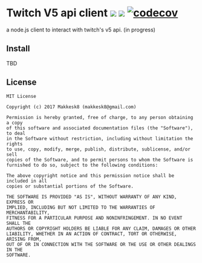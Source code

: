 # Twitch V5 api client <a href="https://travis-ci.org/makkesk8/twitch-v5-api-client"><img attr="Build status" src="https://api.travis-ci.org/makkesk8/twitch-v5-api-client.svg?branch=master"></a> <a href="https://david-dm.org/makkesk8/twitch-v5-api-client"><img attr="Dependency status" src="https://david-dm.org/makkesk8/twitch-v5-api-client.svg"></a>  [![codecov](https://codecov.io/gh/makkesk8/twitch-v5-api-client/branch/master/graph/badge.svg)](https://codecov.io/gh/makkesk8/twitch-v5-api-client)
a node.js client to interact with twitch's v5 api. (in progress)

## Install
TBD


## License
```
MIT License

Copyright (c) 2017 Makkesk8 (makkesk8@gmail.com)

Permission is hereby granted, free of charge, to any person obtaining a copy
of this software and associated documentation files (the "Software"), to deal
in the Software without restriction, including without limitation the rights
to use, copy, modify, merge, publish, distribute, sublicense, and/or sell
copies of the Software, and to permit persons to whom the Software is
furnished to do so, subject to the following conditions:

The above copyright notice and this permission notice shall be included in all
copies or substantial portions of the Software.

THE SOFTWARE IS PROVIDED "AS IS", WITHOUT WARRANTY OF ANY KIND, EXPRESS OR
IMPLIED, INCLUDING BUT NOT LIMITED TO THE WARRANTIES OF MERCHANTABILITY,
FITNESS FOR A PARTICULAR PURPOSE AND NONINFRINGEMENT. IN NO EVENT SHALL THE
AUTHORS OR COPYRIGHT HOLDERS BE LIABLE FOR ANY CLAIM, DAMAGES OR OTHER
LIABILITY, WHETHER IN AN ACTION OF CONTRACT, TORT OR OTHERWISE, ARISING FROM,
OUT OF OR IN CONNECTION WITH THE SOFTWARE OR THE USE OR OTHER DEALINGS IN THE
SOFTWARE.
```